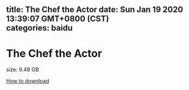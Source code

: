 
title: The Chef the Actor
date: Sun Jan 19 2020 13:39:07 GMT+0800 (CST)    
categories: baidu
---

# The Chef the Actor
size: 9.48 GB
 
 

[How to download](https://bpcam.bemobtrk.com/go/2ceec3aa-1ca2-46d6-b9ff-aaa5c184517c?jno=4645)